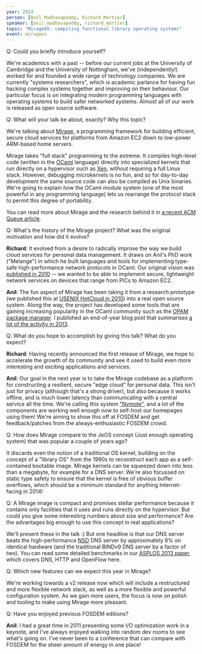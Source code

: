 ```yaml
---
year: 2014
person: [Anil Madhavapeddy, Richard Mortier] 
speaker: [anil_madhavapeddy, richard_mortier]
topic: "MirageOS: compiling functional library operating systems"
event: mirageos
---
```


Q: Could you briefly introduce yourself?

We're academics with a past -- before our current jobs at the University of Cambridge and the University of Nottingham, we've (independently!) worked for and founded a wide range of technology companies.  We are currently "systems researchers", which is academic parlance for having fun hacking complex systems together and improving on their behaviour.  Our particular focus is on integrating modern programming languages with operating systems to build safer networked systems.  Almost all of our work is released as open source software.

Q: What will your talk be about, exactly? Why this topic? 

We're talking about [Mirage](http://www.openmirage.org/), a programming framework for building efficient, secure cloud services for platforms from Amazon EC2 down to low-power ARM-based home servers.

Mirage takes "full stack" programming to the extreme.  It compiles high-level code (written in the [OCaml](http://ocaml.org/) language) directly into specialized kernels that run directly on a hypervisor such as [Xen](http://www.xenproject.org/), without requiring a full Linux stack.  However, debugging microkernels is no fun, and so for day-to-day development the same source code can also be compiled as Unix binaries.  We're going to explain how the OCaml module system (one of the most powerful in any programming language) lets us rearrange the protocol stack to permit this degree of portability.

You can read more about Mirage and the research behind it in [a recent ACM Queue article](http://queue.acm.org/detail.cfm?id=2566628).

Q: What's the history of the Mirage project? What was the original motivation and how did it evolve? 

**Richard**: It evolved from a desire to radically improve the way we build cloud services for personal data management. It draws on Anil's PhD work ("Melange") in which he built languages and tools for implementing type-safe high-performance network protocols in OCaml. Our original vision was [published in 2010](http://anil.recoil.org/papers/2010-bcs-visions.pdf) -- we wanted to be able to implement secure, lightweight network services on devices that range from PICs to Amazon EC2.

**Anil**: The fun aspect of Mirage has been taking it from a research prototype (we published this at [USENIX HotCloud in 2010](http://anil.recoil.org/papers/2010-hotcloud-lamp.pdf)) into a real open source system.  Along the way, the project has developed some tools that are gaining increasing popularity in the OCaml community such as the [OPAM package manager](http://opam.ocaml.org).  I published an end-of-year blog post that summarises [a lot of the activity in 2013](http://anil.recoil.org/2013/12/29/the-year-in-ocamllabs.html).

Q: What do you hope to accomplish by giving this talk? What do you expect? 

**Richard**: Having recently announced the first release of Mirage, we hope to accelerate the growth of its community and see it used to build even more interesting and exciting applications and services.

**Anil**: Our goal in the next year is to take the Mirage codebase as a platform for constructing a resilient, secure "edge cloud" for personal data.  This isn't just for privacy (although that's a strong driver), but also because it works offline, and is much lower latency than communicating with a central service all the time.  We're calling this system ["Nymote"](http://nymote.org), and a lot of the components are working well enough now to self-host our homepages using them!  We're aiming to show this off at FOSDEM and get feedback/patches from the always-enthusiastic FOSDEM crowd.

Q: How does Mirage compare to the JeOS concept (Just enough operating system) that was popular a couple of years ago? 

It discards even the notion of a traditional OS kernel, building on the concept of a "library OS" from the 1990s to reconstruct each app as a self-contained bootable image.   Mirage kernels can be squeezed down into less than a megabyte, for example for a DNS server.  We're also focussed on static type safety to ensure that the kernel is free of obvious buffer overflows, which should be a minimum standard for anything Internet-facing in 2014!

Q: A Mirage image is compact and promises stellar performance because it contains only facilities that it uses and runs directly on the hypervisor. But could you give some interesting numbers about size and performance? Are the advantages big enough to use this concept in real applications? 

We'll present these in the talk :)  But one headline is that our DNS server beats the high-performance [NSD](http://www.nlnetlabs.nl/projects/nsd/) DNS server by approximately 8% on identical hardware (and the traditional BINDv9 DNS server by a factor of two).  You can read some detailed benchmarks in our [ASPLOS 2013 paper](http://anil.recoil.org/papers/2013-asplos-mirage.pdf), which covers DNS, HTTP and OpenFlow here.

Q: Which new features can we expect this year in Mirage? 

We're working towards a v2 release now which will include a restructured and more flexible network stack, as well as a more flexible and powerful configuration system.  As we gain more users, the focus is now on polish and tooling to make using Mirage more pleasant.

Q: Have you enjoyed previous FOSDEM editions? 

**Anil**: I had a great time in 2011 presenting some I/O optimization work in a keynote, and I've always enjoyed walking into random dev rooms to see what's going on.  I've never been to a conference that can compare with FOSDEM for the sheer amount of energy in one place!
